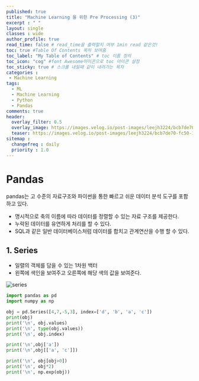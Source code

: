 ```yaml
---
published: true
title: "Machine Learning 을 위한 Pre Processing (3)"
excerpt : " "
layout: single
classes : wide
author_profile: true
read_time: false # read_time을 출력할지 여부 1min read 같은것!
toc: true #Table Of Contents 목차 보여줌
toc_label: "My Table of Contents" # toc 이름 정의
toc_icon: "cog" #font Awesome아이콘으로 toc 아이콘 설정
toc_sticky: true # 스크롤 내릴때 같이 내려가는 목차
categories :
 - Machine Learning
tags: 
  - ML
  - Machine Learning
  - Python
  - Pandas
comments: true
header:
  overlay_filter: 0.5
  overlay_image: https://images.velog.io/post-images/leejh3224/bcb7de70-fc50-11e8-a0af-6d805f1eb60b/-2018-12-10-4.53.32.png
  teaser: https://images.velog.io/post-images/leejh3224/bcb7de70-fc50-11e8-a0af-6d805f1eb60b/-2018-12-10-4.53.32.png
sitemap :
  changefreq : daily
  priority : 1.0
---
```


# Pandas

pandas는 고 수준의 자료구조와 파이썬을 통한 빠르고 쉬운 데이터 분석 도구를 포함하고 있다.

- 명시적으로 축의 이름에 따라 데이터를 정렬할 수 있는 자료 구조를 제공한다.
- 누락된 데이터를 유연하게 처리를 할 수 있다.
- SQL과 같은 일반 데이터베이스처럼 데이터를 합치고 관계연산을 수행 할 수 있다.

## 1. Series
- 일렬의 객체를 담을 수 있는 1차원 백터
- 왼쪽에 색인을 보여주고 오른쪽에 해당 색의 값을 보여준다.

![series](https://image.slidesharecdn.com/slides-151008060416-lva1-app6892/95/pandas-powerful-data-analysis-tools-for-python-13-638.jpg?cb=1444284343)

~~~python
import pandas as pd
import numpy as np

obj = pd.Series([4,7,-5,3], index=['d', 'b', 'a', 'c'])
print(obj)
print('\n', obj.values) 
print('\n', type(obj.values))
print('\n', obj.index)

print('\n',obj['a'])
print('\n',obj[['a', 'c']])

print('\n', obj[obj>0])
print('\n', obj*2)
print('\n', np.exp(obj))
~~~
